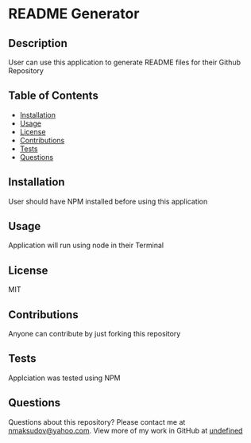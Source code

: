 # README Generator

## Description
User can use this application to generate README files for their Github Repository


## Table of Contents
* [Installation](#installation)
* [Usage](#usage)
* [License](#license)
* [Contributions](#contributions)
* [Tests](#tests)
* [Questions](#questions)

## Installation
User should have NPM installed before using this application


## Usage
Application will run using node in their Terminal


## License
MIT


## Contributions
Anyone can contribute by just forking this repository


## Tests
Applciation was tested using NPM


## Questions
Questions about this repository? Please contact me at [nmaksudov@yahoo.com](mailto:nmaksudov@yahoo.com). View more of my work in GitHub at [undefined](https://github.com/undefined) 

